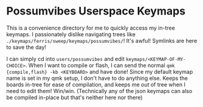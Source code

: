 # Possumvibes Userspace Keymaps

This is a convenience directory for me to quickly access my in-tree keymaps. I passionately dislike navigating trees like `./keymaps/ferris/sweep/keymaps/possumvibes/`! It's awful! Symlinks are here to save the day!

I can simply cd into `users/possumvibes` and edit `keymaps/<KEYMAP-OF-MY-CHOICE>`. When I want to compile or flash, I can send the normal `qmk {compile,flash} -kb <KEYBOARD>` and have done! Since my default keymap name is set in my qmk setup, I don't have to do anything else. Keeps the boards in-tree for ease of compilation, and keeps me *out* of tree when I need to edit them! Win/win. (Technically any of the json keymaps can also be compiled in-place but that's neither here nor there)
